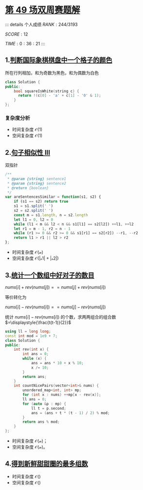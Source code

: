 # [第 49 场双周赛题解](https://leetcode-cn.com/contest/biweekly-contest-49/)

::: details 个人成绩
$RANK: 244 / 3193$

$SCORE: 12$

$TIME: 0:36:21$
:::

## 1.[判断国际象棋棋盘中一个格子的颜色](https://leetcode-cn.com/problems/determine-color-of-a-chessboard-square/)

所在行列相加，和为奇数为黑色，和为偶数为白色

```cpp
class Solution {
public:
    bool squareIsWhite(string c) {
      return !(c[0] - 'a' + c[1] - '0' & 1);
    }
};
```

### 复杂度分析

- 时间复杂度 $\mathcal{O(1)}$
- 空间复杂度 $\mathcal{O(1)}$

## 2.[句子相似性 III](https://leetcode-cn.com/problems/sentence-similarity-iii/)

双指针

```js
/**
 * @param {string} sentence1
 * @param {string} sentence2
 * @return {boolean}
 */
var areSentencesSimilar = function(s1, s2) {
    if (s1 == s2) return true
    s1 = s1.split(' ')
    s2 = s2.split(' ')
    const m = s1.length, n = s2.length
    let l1 = 0, l2 = 0
    while (l1 < m && l2 < n && s1[l1] == s2[l2]) ++l1, ++l2
    let r1 = m - 1, r2 = n - 1
    while (r1 >= 0 && r2 >= 0 && s1[r1] == s2[r2]) --r1, --r2
    return l1 > r1 || l2 > r2
};
```

- 时间复杂度 $\mathcal{O(n)}$
- 空间复杂度 $\mathcal{O(|s1|+|s2|)}$

## 3.[统计一个数组中好对子的数目](https://leetcode-cn.com/problems/count-nice-pairs-in-an-array/)

$nums[i]+rev(nums[j])==nums[j]+rev(nums[i])$

等价转化为

$nums[i]-rev(nums[i])==nums[j]-rev(nums[j])$

统计 $nums[i]-rev(nums[i])$ 的个数，求两两组合的组合数 $=\displaystyle{\frac{t(t-1)}{2}}$

```cpp
using ll = long long;
const int mod = 1e9 + 7;
class Solution {
public:
    int rev(int x) {
        int ans = 0;
        while (x) {
            ans = ans * 10 + x % 10;
            x /= 10;
        }
        return ans;
    }
    int countNicePairs(vector<int>& nums) {
        unordered_map<int, int> mp;
        for (int x : nums) ++mp[x - rev(x)];
        ll ans = 0;
        for (auto &p : mp) {
            ll t = p.second;
            ans = (ans + t * (t - 1) / 2) % mod;
        }
        return ans % mod;
    }
};
```

- 时间复杂度 $\mathcal{O(n)}$；
- 空间复杂度 $\mathcal{O(n)}$。

## 4.[得到新鲜甜甜圈的最多组数](https://leetcode-cn.com/problems/maximum-number-of-groups-getting-fresh-donuts/)


- 时间复杂度 $\mathcal{O()}$
- 空间复杂度 $\mathcal{O()}$

